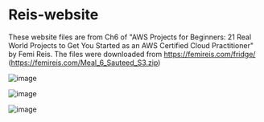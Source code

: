 # Reis-website
These website files are from Ch6 of "AWS Projects for Beginners: 21 Real World Projects to Get You Started as an AWS Certified Cloud Practitioner" by Femi Reis. The files were downloaded from https://femireis.com/fridge/ (https://femireis.com/Meal_6_Sauteed_S3.zip)




![image](https://github.com/user-attachments/assets/3362ec99-2afb-459d-90d1-1cda4d8fd845)

![image](https://github.com/user-attachments/assets/f600efed-fd2a-4901-9e35-2b91f980992d)


![image](https://github.com/user-attachments/assets/c82dd66c-3ddb-4abb-b683-5a56a125134f)

